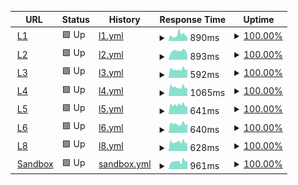 <!--start: status pages-->
<!-- This summary is generated by Upptime (https://github.com/upptime/upptime) -->
<!-- Do not edit this manually, your changes will be overwritten -->
<!-- prettier-ignore -->
| URL | Status | History | Response Time | Uptime |
| --- | ------ | ------- | ------------- | ------ |
| <img alt="" src="https://babeldat.com/wp-content/uploads/2024/06/favicon.svg" height="13"> [L1](https://l1.babeldat.com) | 🟩 Up | [l1.yml](https://github.com/Babeldat/upptime/commits/HEAD/history/l1.yml) | <details><summary><img alt="Response time graph" src="./graphs/l1/response-time-week.png" height="20"> 890ms</summary><br><a href="https://uptime.babeldat.com/history/l1"><img alt="Response time 890" src="https://img.shields.io/endpoint?url=https%3A%2F%2Fraw.githubusercontent.com%2FBabeldat%2Fupptime%2FHEAD%2Fapi%2Fl1%2Fresponse-time.json"></a><br><a href="https://uptime.babeldat.com/history/l1"><img alt="24-hour response time 813" src="https://img.shields.io/endpoint?url=https%3A%2F%2Fraw.githubusercontent.com%2FBabeldat%2Fupptime%2FHEAD%2Fapi%2Fl1%2Fresponse-time-day.json"></a><br><a href="https://uptime.babeldat.com/history/l1"><img alt="7-day response time 890" src="https://img.shields.io/endpoint?url=https%3A%2F%2Fraw.githubusercontent.com%2FBabeldat%2Fupptime%2FHEAD%2Fapi%2Fl1%2Fresponse-time-week.json"></a><br><a href="https://uptime.babeldat.com/history/l1"><img alt="30-day response time 890" src="https://img.shields.io/endpoint?url=https%3A%2F%2Fraw.githubusercontent.com%2FBabeldat%2Fupptime%2FHEAD%2Fapi%2Fl1%2Fresponse-time-month.json"></a><br><a href="https://uptime.babeldat.com/history/l1"><img alt="1-year response time 890" src="https://img.shields.io/endpoint?url=https%3A%2F%2Fraw.githubusercontent.com%2FBabeldat%2Fupptime%2FHEAD%2Fapi%2Fl1%2Fresponse-time-year.json"></a></details> | <details><summary><a href="https://uptime.babeldat.com/history/l1">100.00%</a></summary><a href="https://uptime.babeldat.com/history/l1"><img alt="All-time uptime 100.00%" src="https://img.shields.io/endpoint?url=https%3A%2F%2Fraw.githubusercontent.com%2FBabeldat%2Fupptime%2FHEAD%2Fapi%2Fl1%2Fuptime.json"></a><br><a href="https://uptime.babeldat.com/history/l1"><img alt="24-hour uptime 100.00%" src="https://img.shields.io/endpoint?url=https%3A%2F%2Fraw.githubusercontent.com%2FBabeldat%2Fupptime%2FHEAD%2Fapi%2Fl1%2Fuptime-day.json"></a><br><a href="https://uptime.babeldat.com/history/l1"><img alt="7-day uptime 100.00%" src="https://img.shields.io/endpoint?url=https%3A%2F%2Fraw.githubusercontent.com%2FBabeldat%2Fupptime%2FHEAD%2Fapi%2Fl1%2Fuptime-week.json"></a><br><a href="https://uptime.babeldat.com/history/l1"><img alt="30-day uptime 100.00%" src="https://img.shields.io/endpoint?url=https%3A%2F%2Fraw.githubusercontent.com%2FBabeldat%2Fupptime%2FHEAD%2Fapi%2Fl1%2Fuptime-month.json"></a><br><a href="https://uptime.babeldat.com/history/l1"><img alt="1-year uptime 100.00%" src="https://img.shields.io/endpoint?url=https%3A%2F%2Fraw.githubusercontent.com%2FBabeldat%2Fupptime%2FHEAD%2Fapi%2Fl1%2Fuptime-year.json"></a></details>
| <img alt="" src="https://babeldat.com/wp-content/uploads/2024/06/favicon.svg" height="13"> [L2](https://l2.babeldat.com) | 🟩 Up | [l2.yml](https://github.com/Babeldat/upptime/commits/HEAD/history/l2.yml) | <details><summary><img alt="Response time graph" src="./graphs/l2/response-time-week.png" height="20"> 893ms</summary><br><a href="https://uptime.babeldat.com/history/l2"><img alt="Response time 893" src="https://img.shields.io/endpoint?url=https%3A%2F%2Fraw.githubusercontent.com%2FBabeldat%2Fupptime%2FHEAD%2Fapi%2Fl2%2Fresponse-time.json"></a><br><a href="https://uptime.babeldat.com/history/l2"><img alt="24-hour response time 815" src="https://img.shields.io/endpoint?url=https%3A%2F%2Fraw.githubusercontent.com%2FBabeldat%2Fupptime%2FHEAD%2Fapi%2Fl2%2Fresponse-time-day.json"></a><br><a href="https://uptime.babeldat.com/history/l2"><img alt="7-day response time 893" src="https://img.shields.io/endpoint?url=https%3A%2F%2Fraw.githubusercontent.com%2FBabeldat%2Fupptime%2FHEAD%2Fapi%2Fl2%2Fresponse-time-week.json"></a><br><a href="https://uptime.babeldat.com/history/l2"><img alt="30-day response time 893" src="https://img.shields.io/endpoint?url=https%3A%2F%2Fraw.githubusercontent.com%2FBabeldat%2Fupptime%2FHEAD%2Fapi%2Fl2%2Fresponse-time-month.json"></a><br><a href="https://uptime.babeldat.com/history/l2"><img alt="1-year response time 893" src="https://img.shields.io/endpoint?url=https%3A%2F%2Fraw.githubusercontent.com%2FBabeldat%2Fupptime%2FHEAD%2Fapi%2Fl2%2Fresponse-time-year.json"></a></details> | <details><summary><a href="https://uptime.babeldat.com/history/l2">100.00%</a></summary><a href="https://uptime.babeldat.com/history/l2"><img alt="All-time uptime 100.00%" src="https://img.shields.io/endpoint?url=https%3A%2F%2Fraw.githubusercontent.com%2FBabeldat%2Fupptime%2FHEAD%2Fapi%2Fl2%2Fuptime.json"></a><br><a href="https://uptime.babeldat.com/history/l2"><img alt="24-hour uptime 100.00%" src="https://img.shields.io/endpoint?url=https%3A%2F%2Fraw.githubusercontent.com%2FBabeldat%2Fupptime%2FHEAD%2Fapi%2Fl2%2Fuptime-day.json"></a><br><a href="https://uptime.babeldat.com/history/l2"><img alt="7-day uptime 100.00%" src="https://img.shields.io/endpoint?url=https%3A%2F%2Fraw.githubusercontent.com%2FBabeldat%2Fupptime%2FHEAD%2Fapi%2Fl2%2Fuptime-week.json"></a><br><a href="https://uptime.babeldat.com/history/l2"><img alt="30-day uptime 100.00%" src="https://img.shields.io/endpoint?url=https%3A%2F%2Fraw.githubusercontent.com%2FBabeldat%2Fupptime%2FHEAD%2Fapi%2Fl2%2Fuptime-month.json"></a><br><a href="https://uptime.babeldat.com/history/l2"><img alt="1-year uptime 100.00%" src="https://img.shields.io/endpoint?url=https%3A%2F%2Fraw.githubusercontent.com%2FBabeldat%2Fupptime%2FHEAD%2Fapi%2Fl2%2Fuptime-year.json"></a></details>
| <img alt="" src="https://babeldat.com/wp-content/uploads/2024/06/favicon.svg" height="13"> [L3](https://l3.babeldat.com) | 🟩 Up | [l3.yml](https://github.com/Babeldat/upptime/commits/HEAD/history/l3.yml) | <details><summary><img alt="Response time graph" src="./graphs/l3/response-time-week.png" height="20"> 592ms</summary><br><a href="https://uptime.babeldat.com/history/l3"><img alt="Response time 592" src="https://img.shields.io/endpoint?url=https%3A%2F%2Fraw.githubusercontent.com%2FBabeldat%2Fupptime%2FHEAD%2Fapi%2Fl3%2Fresponse-time.json"></a><br><a href="https://uptime.babeldat.com/history/l3"><img alt="24-hour response time 615" src="https://img.shields.io/endpoint?url=https%3A%2F%2Fraw.githubusercontent.com%2FBabeldat%2Fupptime%2FHEAD%2Fapi%2Fl3%2Fresponse-time-day.json"></a><br><a href="https://uptime.babeldat.com/history/l3"><img alt="7-day response time 592" src="https://img.shields.io/endpoint?url=https%3A%2F%2Fraw.githubusercontent.com%2FBabeldat%2Fupptime%2FHEAD%2Fapi%2Fl3%2Fresponse-time-week.json"></a><br><a href="https://uptime.babeldat.com/history/l3"><img alt="30-day response time 592" src="https://img.shields.io/endpoint?url=https%3A%2F%2Fraw.githubusercontent.com%2FBabeldat%2Fupptime%2FHEAD%2Fapi%2Fl3%2Fresponse-time-month.json"></a><br><a href="https://uptime.babeldat.com/history/l3"><img alt="1-year response time 592" src="https://img.shields.io/endpoint?url=https%3A%2F%2Fraw.githubusercontent.com%2FBabeldat%2Fupptime%2FHEAD%2Fapi%2Fl3%2Fresponse-time-year.json"></a></details> | <details><summary><a href="https://uptime.babeldat.com/history/l3">100.00%</a></summary><a href="https://uptime.babeldat.com/history/l3"><img alt="All-time uptime 100.00%" src="https://img.shields.io/endpoint?url=https%3A%2F%2Fraw.githubusercontent.com%2FBabeldat%2Fupptime%2FHEAD%2Fapi%2Fl3%2Fuptime.json"></a><br><a href="https://uptime.babeldat.com/history/l3"><img alt="24-hour uptime 100.00%" src="https://img.shields.io/endpoint?url=https%3A%2F%2Fraw.githubusercontent.com%2FBabeldat%2Fupptime%2FHEAD%2Fapi%2Fl3%2Fuptime-day.json"></a><br><a href="https://uptime.babeldat.com/history/l3"><img alt="7-day uptime 100.00%" src="https://img.shields.io/endpoint?url=https%3A%2F%2Fraw.githubusercontent.com%2FBabeldat%2Fupptime%2FHEAD%2Fapi%2Fl3%2Fuptime-week.json"></a><br><a href="https://uptime.babeldat.com/history/l3"><img alt="30-day uptime 100.00%" src="https://img.shields.io/endpoint?url=https%3A%2F%2Fraw.githubusercontent.com%2FBabeldat%2Fupptime%2FHEAD%2Fapi%2Fl3%2Fuptime-month.json"></a><br><a href="https://uptime.babeldat.com/history/l3"><img alt="1-year uptime 100.00%" src="https://img.shields.io/endpoint?url=https%3A%2F%2Fraw.githubusercontent.com%2FBabeldat%2Fupptime%2FHEAD%2Fapi%2Fl3%2Fuptime-year.json"></a></details>
| <img alt="" src="https://babeldat.com/wp-content/uploads/2024/06/favicon.svg" height="13"> [L4](https://l4.babeldat.com) | 🟩 Up | [l4.yml](https://github.com/Babeldat/upptime/commits/HEAD/history/l4.yml) | <details><summary><img alt="Response time graph" src="./graphs/l4/response-time-week.png" height="20"> 1065ms</summary><br><a href="https://uptime.babeldat.com/history/l4"><img alt="Response time 1065" src="https://img.shields.io/endpoint?url=https%3A%2F%2Fraw.githubusercontent.com%2FBabeldat%2Fupptime%2FHEAD%2Fapi%2Fl4%2Fresponse-time.json"></a><br><a href="https://uptime.babeldat.com/history/l4"><img alt="24-hour response time 1732" src="https://img.shields.io/endpoint?url=https%3A%2F%2Fraw.githubusercontent.com%2FBabeldat%2Fupptime%2FHEAD%2Fapi%2Fl4%2Fresponse-time-day.json"></a><br><a href="https://uptime.babeldat.com/history/l4"><img alt="7-day response time 1065" src="https://img.shields.io/endpoint?url=https%3A%2F%2Fraw.githubusercontent.com%2FBabeldat%2Fupptime%2FHEAD%2Fapi%2Fl4%2Fresponse-time-week.json"></a><br><a href="https://uptime.babeldat.com/history/l4"><img alt="30-day response time 1065" src="https://img.shields.io/endpoint?url=https%3A%2F%2Fraw.githubusercontent.com%2FBabeldat%2Fupptime%2FHEAD%2Fapi%2Fl4%2Fresponse-time-month.json"></a><br><a href="https://uptime.babeldat.com/history/l4"><img alt="1-year response time 1065" src="https://img.shields.io/endpoint?url=https%3A%2F%2Fraw.githubusercontent.com%2FBabeldat%2Fupptime%2FHEAD%2Fapi%2Fl4%2Fresponse-time-year.json"></a></details> | <details><summary><a href="https://uptime.babeldat.com/history/l4">100.00%</a></summary><a href="https://uptime.babeldat.com/history/l4"><img alt="All-time uptime 100.00%" src="https://img.shields.io/endpoint?url=https%3A%2F%2Fraw.githubusercontent.com%2FBabeldat%2Fupptime%2FHEAD%2Fapi%2Fl4%2Fuptime.json"></a><br><a href="https://uptime.babeldat.com/history/l4"><img alt="24-hour uptime 100.00%" src="https://img.shields.io/endpoint?url=https%3A%2F%2Fraw.githubusercontent.com%2FBabeldat%2Fupptime%2FHEAD%2Fapi%2Fl4%2Fuptime-day.json"></a><br><a href="https://uptime.babeldat.com/history/l4"><img alt="7-day uptime 100.00%" src="https://img.shields.io/endpoint?url=https%3A%2F%2Fraw.githubusercontent.com%2FBabeldat%2Fupptime%2FHEAD%2Fapi%2Fl4%2Fuptime-week.json"></a><br><a href="https://uptime.babeldat.com/history/l4"><img alt="30-day uptime 100.00%" src="https://img.shields.io/endpoint?url=https%3A%2F%2Fraw.githubusercontent.com%2FBabeldat%2Fupptime%2FHEAD%2Fapi%2Fl4%2Fuptime-month.json"></a><br><a href="https://uptime.babeldat.com/history/l4"><img alt="1-year uptime 100.00%" src="https://img.shields.io/endpoint?url=https%3A%2F%2Fraw.githubusercontent.com%2FBabeldat%2Fupptime%2FHEAD%2Fapi%2Fl4%2Fuptime-year.json"></a></details>
| <img alt="" src="https://babeldat.com/wp-content/uploads/2024/06/favicon.svg" height="13"> [L5](https://l5.babeldat.com) | 🟩 Up | [l5.yml](https://github.com/Babeldat/upptime/commits/HEAD/history/l5.yml) | <details><summary><img alt="Response time graph" src="./graphs/l5/response-time-week.png" height="20"> 641ms</summary><br><a href="https://uptime.babeldat.com/history/l5"><img alt="Response time 641" src="https://img.shields.io/endpoint?url=https%3A%2F%2Fraw.githubusercontent.com%2FBabeldat%2Fupptime%2FHEAD%2Fapi%2Fl5%2Fresponse-time.json"></a><br><a href="https://uptime.babeldat.com/history/l5"><img alt="24-hour response time 620" src="https://img.shields.io/endpoint?url=https%3A%2F%2Fraw.githubusercontent.com%2FBabeldat%2Fupptime%2FHEAD%2Fapi%2Fl5%2Fresponse-time-day.json"></a><br><a href="https://uptime.babeldat.com/history/l5"><img alt="7-day response time 641" src="https://img.shields.io/endpoint?url=https%3A%2F%2Fraw.githubusercontent.com%2FBabeldat%2Fupptime%2FHEAD%2Fapi%2Fl5%2Fresponse-time-week.json"></a><br><a href="https://uptime.babeldat.com/history/l5"><img alt="30-day response time 641" src="https://img.shields.io/endpoint?url=https%3A%2F%2Fraw.githubusercontent.com%2FBabeldat%2Fupptime%2FHEAD%2Fapi%2Fl5%2Fresponse-time-month.json"></a><br><a href="https://uptime.babeldat.com/history/l5"><img alt="1-year response time 641" src="https://img.shields.io/endpoint?url=https%3A%2F%2Fraw.githubusercontent.com%2FBabeldat%2Fupptime%2FHEAD%2Fapi%2Fl5%2Fresponse-time-year.json"></a></details> | <details><summary><a href="https://uptime.babeldat.com/history/l5">100.00%</a></summary><a href="https://uptime.babeldat.com/history/l5"><img alt="All-time uptime 100.00%" src="https://img.shields.io/endpoint?url=https%3A%2F%2Fraw.githubusercontent.com%2FBabeldat%2Fupptime%2FHEAD%2Fapi%2Fl5%2Fuptime.json"></a><br><a href="https://uptime.babeldat.com/history/l5"><img alt="24-hour uptime 100.00%" src="https://img.shields.io/endpoint?url=https%3A%2F%2Fraw.githubusercontent.com%2FBabeldat%2Fupptime%2FHEAD%2Fapi%2Fl5%2Fuptime-day.json"></a><br><a href="https://uptime.babeldat.com/history/l5"><img alt="7-day uptime 100.00%" src="https://img.shields.io/endpoint?url=https%3A%2F%2Fraw.githubusercontent.com%2FBabeldat%2Fupptime%2FHEAD%2Fapi%2Fl5%2Fuptime-week.json"></a><br><a href="https://uptime.babeldat.com/history/l5"><img alt="30-day uptime 100.00%" src="https://img.shields.io/endpoint?url=https%3A%2F%2Fraw.githubusercontent.com%2FBabeldat%2Fupptime%2FHEAD%2Fapi%2Fl5%2Fuptime-month.json"></a><br><a href="https://uptime.babeldat.com/history/l5"><img alt="1-year uptime 100.00%" src="https://img.shields.io/endpoint?url=https%3A%2F%2Fraw.githubusercontent.com%2FBabeldat%2Fupptime%2FHEAD%2Fapi%2Fl5%2Fuptime-year.json"></a></details>
| <img alt="" src="https://babeldat.com/wp-content/uploads/2024/06/favicon.svg" height="13"> [L6](https://l6.babeldat.com) | 🟩 Up | [l6.yml](https://github.com/Babeldat/upptime/commits/HEAD/history/l6.yml) | <details><summary><img alt="Response time graph" src="./graphs/l6/response-time-week.png" height="20"> 640ms</summary><br><a href="https://uptime.babeldat.com/history/l6"><img alt="Response time 640" src="https://img.shields.io/endpoint?url=https%3A%2F%2Fraw.githubusercontent.com%2FBabeldat%2Fupptime%2FHEAD%2Fapi%2Fl6%2Fresponse-time.json"></a><br><a href="https://uptime.babeldat.com/history/l6"><img alt="24-hour response time 672" src="https://img.shields.io/endpoint?url=https%3A%2F%2Fraw.githubusercontent.com%2FBabeldat%2Fupptime%2FHEAD%2Fapi%2Fl6%2Fresponse-time-day.json"></a><br><a href="https://uptime.babeldat.com/history/l6"><img alt="7-day response time 640" src="https://img.shields.io/endpoint?url=https%3A%2F%2Fraw.githubusercontent.com%2FBabeldat%2Fupptime%2FHEAD%2Fapi%2Fl6%2Fresponse-time-week.json"></a><br><a href="https://uptime.babeldat.com/history/l6"><img alt="30-day response time 640" src="https://img.shields.io/endpoint?url=https%3A%2F%2Fraw.githubusercontent.com%2FBabeldat%2Fupptime%2FHEAD%2Fapi%2Fl6%2Fresponse-time-month.json"></a><br><a href="https://uptime.babeldat.com/history/l6"><img alt="1-year response time 640" src="https://img.shields.io/endpoint?url=https%3A%2F%2Fraw.githubusercontent.com%2FBabeldat%2Fupptime%2FHEAD%2Fapi%2Fl6%2Fresponse-time-year.json"></a></details> | <details><summary><a href="https://uptime.babeldat.com/history/l6">100.00%</a></summary><a href="https://uptime.babeldat.com/history/l6"><img alt="All-time uptime 100.00%" src="https://img.shields.io/endpoint?url=https%3A%2F%2Fraw.githubusercontent.com%2FBabeldat%2Fupptime%2FHEAD%2Fapi%2Fl6%2Fuptime.json"></a><br><a href="https://uptime.babeldat.com/history/l6"><img alt="24-hour uptime 100.00%" src="https://img.shields.io/endpoint?url=https%3A%2F%2Fraw.githubusercontent.com%2FBabeldat%2Fupptime%2FHEAD%2Fapi%2Fl6%2Fuptime-day.json"></a><br><a href="https://uptime.babeldat.com/history/l6"><img alt="7-day uptime 100.00%" src="https://img.shields.io/endpoint?url=https%3A%2F%2Fraw.githubusercontent.com%2FBabeldat%2Fupptime%2FHEAD%2Fapi%2Fl6%2Fuptime-week.json"></a><br><a href="https://uptime.babeldat.com/history/l6"><img alt="30-day uptime 100.00%" src="https://img.shields.io/endpoint?url=https%3A%2F%2Fraw.githubusercontent.com%2FBabeldat%2Fupptime%2FHEAD%2Fapi%2Fl6%2Fuptime-month.json"></a><br><a href="https://uptime.babeldat.com/history/l6"><img alt="1-year uptime 100.00%" src="https://img.shields.io/endpoint?url=https%3A%2F%2Fraw.githubusercontent.com%2FBabeldat%2Fupptime%2FHEAD%2Fapi%2Fl6%2Fuptime-year.json"></a></details>
| <img alt="" src="https://babeldat.com/wp-content/uploads/2024/06/favicon.svg" height="13"> [L8](https://l8.babeldat.com) | 🟩 Up | [l8.yml](https://github.com/Babeldat/upptime/commits/HEAD/history/l8.yml) | <details><summary><img alt="Response time graph" src="./graphs/l8/response-time-week.png" height="20"> 628ms</summary><br><a href="https://uptime.babeldat.com/history/l8"><img alt="Response time 628" src="https://img.shields.io/endpoint?url=https%3A%2F%2Fraw.githubusercontent.com%2FBabeldat%2Fupptime%2FHEAD%2Fapi%2Fl8%2Fresponse-time.json"></a><br><a href="https://uptime.babeldat.com/history/l8"><img alt="24-hour response time 630" src="https://img.shields.io/endpoint?url=https%3A%2F%2Fraw.githubusercontent.com%2FBabeldat%2Fupptime%2FHEAD%2Fapi%2Fl8%2Fresponse-time-day.json"></a><br><a href="https://uptime.babeldat.com/history/l8"><img alt="7-day response time 628" src="https://img.shields.io/endpoint?url=https%3A%2F%2Fraw.githubusercontent.com%2FBabeldat%2Fupptime%2FHEAD%2Fapi%2Fl8%2Fresponse-time-week.json"></a><br><a href="https://uptime.babeldat.com/history/l8"><img alt="30-day response time 628" src="https://img.shields.io/endpoint?url=https%3A%2F%2Fraw.githubusercontent.com%2FBabeldat%2Fupptime%2FHEAD%2Fapi%2Fl8%2Fresponse-time-month.json"></a><br><a href="https://uptime.babeldat.com/history/l8"><img alt="1-year response time 628" src="https://img.shields.io/endpoint?url=https%3A%2F%2Fraw.githubusercontent.com%2FBabeldat%2Fupptime%2FHEAD%2Fapi%2Fl8%2Fresponse-time-year.json"></a></details> | <details><summary><a href="https://uptime.babeldat.com/history/l8">100.00%</a></summary><a href="https://uptime.babeldat.com/history/l8"><img alt="All-time uptime 100.00%" src="https://img.shields.io/endpoint?url=https%3A%2F%2Fraw.githubusercontent.com%2FBabeldat%2Fupptime%2FHEAD%2Fapi%2Fl8%2Fuptime.json"></a><br><a href="https://uptime.babeldat.com/history/l8"><img alt="24-hour uptime 100.00%" src="https://img.shields.io/endpoint?url=https%3A%2F%2Fraw.githubusercontent.com%2FBabeldat%2Fupptime%2FHEAD%2Fapi%2Fl8%2Fuptime-day.json"></a><br><a href="https://uptime.babeldat.com/history/l8"><img alt="7-day uptime 100.00%" src="https://img.shields.io/endpoint?url=https%3A%2F%2Fraw.githubusercontent.com%2FBabeldat%2Fupptime%2FHEAD%2Fapi%2Fl8%2Fuptime-week.json"></a><br><a href="https://uptime.babeldat.com/history/l8"><img alt="30-day uptime 100.00%" src="https://img.shields.io/endpoint?url=https%3A%2F%2Fraw.githubusercontent.com%2FBabeldat%2Fupptime%2FHEAD%2Fapi%2Fl8%2Fuptime-month.json"></a><br><a href="https://uptime.babeldat.com/history/l8"><img alt="1-year uptime 100.00%" src="https://img.shields.io/endpoint?url=https%3A%2F%2Fraw.githubusercontent.com%2FBabeldat%2Fupptime%2FHEAD%2Fapi%2Fl8%2Fuptime-year.json"></a></details>
| <img alt="" src="https://babeldat.com/wp-content/uploads/2024/06/favicon.svg" height="13"> [Sandbox](https://sb.babeldat.com) | 🟩 Up | [sandbox.yml](https://github.com/Babeldat/upptime/commits/HEAD/history/sandbox.yml) | <details><summary><img alt="Response time graph" src="./graphs/sandbox/response-time-week.png" height="20"> 961ms</summary><br><a href="https://uptime.babeldat.com/history/sandbox"><img alt="Response time 961" src="https://img.shields.io/endpoint?url=https%3A%2F%2Fraw.githubusercontent.com%2FBabeldat%2Fupptime%2FHEAD%2Fapi%2Fsandbox%2Fresponse-time.json"></a><br><a href="https://uptime.babeldat.com/history/sandbox"><img alt="24-hour response time 1086" src="https://img.shields.io/endpoint?url=https%3A%2F%2Fraw.githubusercontent.com%2FBabeldat%2Fupptime%2FHEAD%2Fapi%2Fsandbox%2Fresponse-time-day.json"></a><br><a href="https://uptime.babeldat.com/history/sandbox"><img alt="7-day response time 961" src="https://img.shields.io/endpoint?url=https%3A%2F%2Fraw.githubusercontent.com%2FBabeldat%2Fupptime%2FHEAD%2Fapi%2Fsandbox%2Fresponse-time-week.json"></a><br><a href="https://uptime.babeldat.com/history/sandbox"><img alt="30-day response time 961" src="https://img.shields.io/endpoint?url=https%3A%2F%2Fraw.githubusercontent.com%2FBabeldat%2Fupptime%2FHEAD%2Fapi%2Fsandbox%2Fresponse-time-month.json"></a><br><a href="https://uptime.babeldat.com/history/sandbox"><img alt="1-year response time 961" src="https://img.shields.io/endpoint?url=https%3A%2F%2Fraw.githubusercontent.com%2FBabeldat%2Fupptime%2FHEAD%2Fapi%2Fsandbox%2Fresponse-time-year.json"></a></details> | <details><summary><a href="https://uptime.babeldat.com/history/sandbox">100.00%</a></summary><a href="https://uptime.babeldat.com/history/sandbox"><img alt="All-time uptime 100.00%" src="https://img.shields.io/endpoint?url=https%3A%2F%2Fraw.githubusercontent.com%2FBabeldat%2Fupptime%2FHEAD%2Fapi%2Fsandbox%2Fuptime.json"></a><br><a href="https://uptime.babeldat.com/history/sandbox"><img alt="24-hour uptime 100.00%" src="https://img.shields.io/endpoint?url=https%3A%2F%2Fraw.githubusercontent.com%2FBabeldat%2Fupptime%2FHEAD%2Fapi%2Fsandbox%2Fuptime-day.json"></a><br><a href="https://uptime.babeldat.com/history/sandbox"><img alt="7-day uptime 100.00%" src="https://img.shields.io/endpoint?url=https%3A%2F%2Fraw.githubusercontent.com%2FBabeldat%2Fupptime%2FHEAD%2Fapi%2Fsandbox%2Fuptime-week.json"></a><br><a href="https://uptime.babeldat.com/history/sandbox"><img alt="30-day uptime 100.00%" src="https://img.shields.io/endpoint?url=https%3A%2F%2Fraw.githubusercontent.com%2FBabeldat%2Fupptime%2FHEAD%2Fapi%2Fsandbox%2Fuptime-month.json"></a><br><a href="https://uptime.babeldat.com/history/sandbox"><img alt="1-year uptime 100.00%" src="https://img.shields.io/endpoint?url=https%3A%2F%2Fraw.githubusercontent.com%2FBabeldat%2Fupptime%2FHEAD%2Fapi%2Fsandbox%2Fuptime-year.json"></a></details>

<!--end: status pages-->
